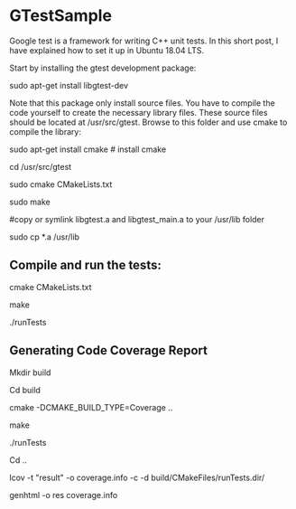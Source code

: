 # GTestSample

Google test is a framework for writing C++ unit tests. In this short post, I have explained how to set it up in Ubuntu 18.04 LTS.

Start by installing the gtest development package:

sudo apt-get install libgtest-dev

Note that this package only install source files. You have to compile the code yourself to create the necessary library files. These source files should be located at /usr/src/gtest. Browse to this folder and use cmake to compile the library:

sudo apt-get install cmake # install cmake

cd /usr/src/gtest

sudo cmake CMakeLists.txt

sudo make

 
#copy or symlink libgtest.a and libgtest_main.a to your /usr/lib folder

sudo cp *.a /usr/lib



## Compile and run the tests: 

cmake CMakeLists.txt

make

./runTests

## Generating Code Coverage Report

Mkdir build

Cd build

cmake -DCMAKE_BUILD_TYPE=Coverage ..

make

./runTests

Cd ..

lcov -t "result" -o coverage.info -c -d build/CMakeFiles/runTests.dir/

genhtml -o res coverage.info
